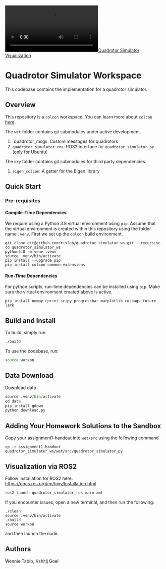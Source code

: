 [![Quadrotor Simulator Visualization](./data/viz.mp4)](./data/viz.mp4)

# Quadrotor Simulator Workspace

This codebase contains the implementation for a quadrotor simulator.

## Overview
This repository is a `colcon` workspace. You can learn more about
`colcon` [here](https://colcon.readthedocs.io/en/released/).

The `wet` folder contains git submodules under active development.
1. `quadrotor_msgs: Custom messages for quadrotors
2. `quadrotor_simulator_ros`: ROS2 interface for `quadrotor_simulator_py` (only for Ubuntu)

The `dry` folder contains git submodules for third party dependencies.
1. `eigen_colcon`: A getter for the Eigen library

## Quick Start

### Pre-requisites
#### Compile-Time Dependencies
We require using a Python 3.8 virtual environment using `pip`. Assume that the
virtual environment is created within this repository using the folder name
`.venv`. First we set up the `colcon` build environment.

```
git clone git@github.com:rislab/quadrotor_simulator_ws.git --recursive
cd quadrotor_simulator_ws
python3.8 -m venv .venv
source .venv/bin/activate
pip install --upgrade pip
pip install colcon-common-extensions
```

#### Run-Time Dependencies
For python scripts, run-time dependencies can be installed using `pip`. Make sure
the virtual environment created above is active.
```
pip install numpy cprint scipy progressbar matplotlib rosbags future lark
```

## Build and Install
To build, simply run:

```bash
./build
```

To use the codebase, run:

```bash
source workon
```

## Data Download
Download data
```python
source .venv/bin/activate
cd data
pip install gdown
python download.py
```

## Adding Your Homework Solutions to the Sandbox
Copy your assignment1-handout into `wet/src` using the following command

```
cp -r assignment1-handout quadrotor_simulator_ws/wet/src/quadrotor_simulator_py
```

## Visualization via ROS2
Follow installation for ROS2 here: https://docs.ros.org/en/foxy/Installation.html

```bash
ros2 launch quadrotor_simulator_ros main.xml
```

If you encounter issues, open a new terminal, and then run the following:
```
./clean
source .venv/bin/activate
./build
source workon
```
and then launch the node.

## Authors
Wennie Tabib, Kshitij Goel
